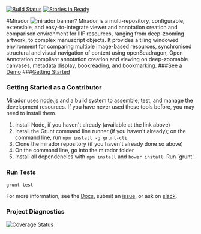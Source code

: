 [![Build Status](https://travis-ci.org/IIIF/mirador.svg?branch=release2.1)](https://travis-ci.org/IIIF/mirador?branch=release2.1)
[![Stories in Ready](https://badge.waffle.io/iiif/mirador.svg?label=ready&title=Ready)](http://waffle.io/iiif/mirador)

#Mirador
![mirador banner](http://projectmirador.github.io/mirador/img/banner.jpg)?
Mirador is a multi-repository, configurable, extensible, and easy-to-integrate viewer and annotation creation and comparison environment for IIIF resources, ranging from deep-zooming artwork, to complex manuscript objects. It provides a tiling windowed environment for comparing multiple image-based resources, synchronised structural and visual navigation of content using openSeadragon, Open Annotation compliant annotation creation and viewing on deep-zoomable canvases, metadata display, bookreading, and bookmarking.
###[See a Demo](http://projectmirador.org/demo/)
###[Getting Started](http://projectmirador.org/docs/getting-started.html)

### Getting Started as a Contributor
Mirador uses [node.js](http://nodejs.org/) and a build system to assemble, test, and manage the development resources. If you have never used these tools before, you may need to install them.

 1. Install Node, if you haven't already (available at the link above)  
 2. Install the Grunt command line runner (if you haven't already); on the command line, run `npm install -g grunt-cli`  
 3. Clone the mirador repository (if you haven't already done so above)
 4. On the command line, go into the mirador folder
 5. Install all dependencies with `npm install` and `bower install`. Run `grunt'.
 
### Run Tests
`grunt test`

For more information, see the [Docs](http://projectmirador.org/docs/getting-started.html), submit an [issue](https://github.com/projectmirador/mirador/issues), or ask on [slack](http://bit.ly/iiif-slack).

### Project Diagnostics
 [![Coverage Status](https://coveralls.io/repos/github/IIIF/mirador/badge.svg?branch=release2.1&upToDate=true)](https://coveralls.io/github/IIIF/mirador?branch=release2.1&upToDate=true)
